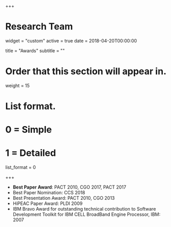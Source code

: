 +++
# Research Team
widget = "custom"
active = true
date = 2018-04-20T00:00:00

title = "Awards"
subtitle = ""

# Order that this section will appear in.
weight = 15

# List format.
#   0 = Simple
#   1 = Detailed
list_format = 0

+++
* **Best Paper Award**: PACT 2010, CGO 2017, PACT 2017
* Best Paper Nomination: CCS 2018 
* Best Presentation Award: PACT 2010, CGO 2013
* HiPEAC Paper Award: PLDI 2009
* IBM Bravo Award for outstanding technical contribution to Software Development Toolkit for IBM CELL BroadBand Engine Processor, IBM: 2007
 
